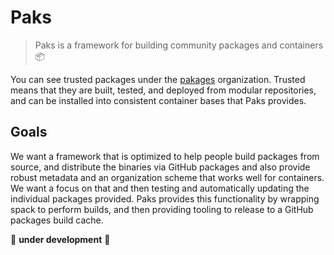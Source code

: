 # Paks

> Paks is a framework for building community packages and containers 📦️

You can see trusted packages under the [pakages](https://github.com/pakages) organization. Trusted means
that they are built, tested, and deployed from modular repositories, and can be
installed into consistent container bases that Paks provides.

## Goals

We want a framework that is optimized to help people build packages from source,
and distribute the binaries via GitHub packages and also provide robust metadata
and an organization scheme that works well for containers. We want a focus on that
and then testing and automatically updating the individual packages provided.
Paks provides this functionality by wrapping spack to perform builds, and then
providing tooling to release to a GitHub packages build cache.

🚧️ **under development** 🚧️

